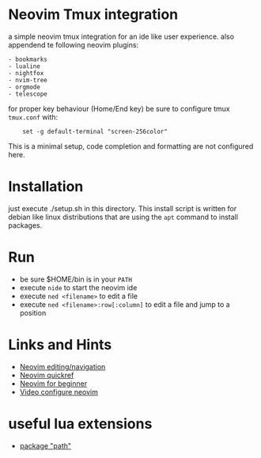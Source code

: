 # Neovim Tmux integration

a simple neovim tmux integration for an ide like user experience.
also appendend te following neovim plugins:

    - bookmarks
    - lualine
    - nightfox
    - nvim-tree
    - orgmode
    - telescope

for proper key behaviour (Home/End key) be sure to
configure tmux `tmux.conf` with:
```
    set -g default-terminal "screen-256color"
```

This is a minimal setup, code completion and formatting are not
configured here.

# Installation

just execute ./setup.sh in this directory.
This install script is written for debian like linux distributions
that are using the `apt` command to install packages.

# Run

- be sure $HOME/bin is in your `PATH`
- execute `nide` to start the neovim ide
- execute `ned <filename>` to edit a file
- execute `ned <filename>:row[:column]` to edit a file and jump to a position

# Links and Hints

- [Neovim editing/navigation](https://neovim.io/doc/user/change.html)
- [Neovim quickref](https://neovim.io/doc/user/quickref.html)
- [Neovim for beginner](https://github.com/alpha2phi/neovim-for-beginner)
- [Video configure neovim](https://www.youtube.com/watch?v=vdn_pKJUda8)

# useful lua extensions

- [package "path"](https://luapower.com/path#path)

